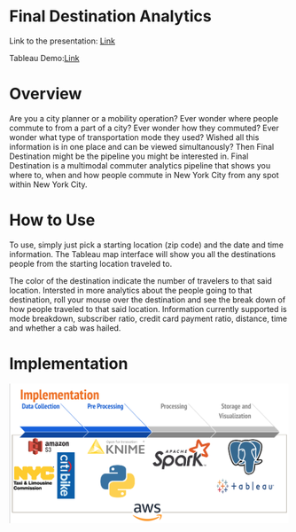 # Final Destination Analytics

Link to the presentation: [Link](https://docs.google.com/presentation/d/1VzdHcnHTR7vvGU0Y7kmBNHEqORchQm-yhPloawFJiUo/edit?usp=sharing)

Tableau Demo:[Link](
https://public.tableau.com/views/FinalDestinationAug-Sept2018/Dashboard1?:embed=y&:display_count=yes&publish=yes&:origin=viz_share_link)


# Overview
Are you a city planner or a mobility operation? Ever wonder where people commute to from a part of a city? Ever wonder how they commuted?  Ever wonder what type of transportation mode they used? Wished all this information is in one place and can be viewed simultanously? Then Final Destination might be the pipeline you might be interested in. Final Destination is a multimodal commuter analytics pipeline that shows you where to, when and how people commute in New York City from any spot within New York City.   

# How to Use 
To use, simply just pick a starting location (zip code) and the date and time information.  The Tableau map interface will show you all the destinations people from the starting location traveled to. 

The color of the destination indicate the number of travelers to that said location. Intersted in more analytics about the people going to that destination, roll your mouse over the destination and see the break down of how people traveled to that said location. Information currently supported is mode breakdown, subscriber ratio, credit card payment ratio, distance, time and whether a cab was hailed.

# Implementation
![alt text](https://raw.githubusercontent.com/mrchowmein/Final_Destination/master/images/Screen%20Shot%202019-10-08%20at%202.02.27%20PM.png)

